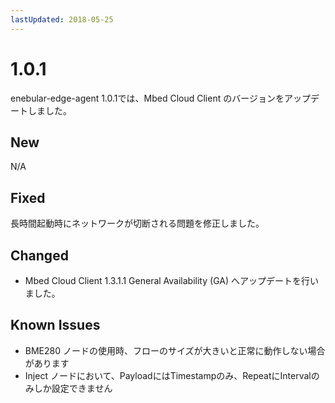 ```yaml
---
lastUpdated: 2018-05-25
---
```


# 1.0.1

enebular-edge-agent 1.0.1では、Mbed Cloud Client のバージョンをアップデートしました。

## New

N/A

## Fixed

長時間起動時にネットワークが切断される問題を修正しました。

## Changed

* Mbed Cloud Client 1.3.1.1 General Availability (GA) へアップデートを行いました。

## Known Issues

* BME280 ノードの使用時、フローのサイズが大きいと正常に動作しない場合があります
* Inject ノードにおいて、PayloadにはTimestampのみ、RepeatにIntervalのみしか設定できません